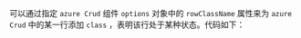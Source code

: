 可以通过指定 `azure Crud` 组件 `options` 对象中的 `rowClassName` 属性来为 `azure Crud` 中的某一行添加 `class` ，表明该行处于某种状态。代码如下：
